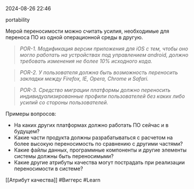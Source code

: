  2024-08-26 22:46

portability

Мерой переносимости можно считать усилия, необходимые для переноса ПО из одной операционной среды в другую.

>*POR-1. Модификация версии приложения для iOS с тем, чтобы оно могло работать на устройствах под управлением android, должно требовать изменения не более 10% исходного кода.*

>*POR-2. У пользователя должна быть возможность переносить закладки  между Firefox, IE, Opera, Chrome и Safari.*

>*POR-3. Средство миграции платформы должно переносить индивидуализированные профили пользователей без каких либо усилий со стороны пользователей.*

Примеры вопросов:
- На каких других платформах должно работать ПО сейчас и в будущем?
- Какие части продукта должны разрабатываться с расчетом на более высокую переносимость по сравнению с другими частями?
- Какие файлы данных, программные компоненты и другие элементы системы должны быть переносимыми?
- Какие другие атрибуты качества могут пострадать при реализации переносимости в системе?

[[Атрибут качества]]
#Виггерс 
#Learn